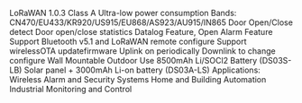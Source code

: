 LoRaWAN 1.0.3 Class A
Ultra-low power consumption
Bands: CN470/EU433/KR920/US915/EU868/AS923/AU915/IN865
Door Open/Close detect
Door open/close statistics
Datalog Feature, Open Alarm Feature
Support Bluetooth v5.1 and LoRaWAN remote configure
Support wirelessOTA updatefirmware
Uplink on periodically
Downlink to change configure
Wall Mountable
Outdoor Use
8500mAh Li/SOCl2 Battery (DS03S-LB)
Solar panel + 3000mAh Li-on battery (DS03A-LS)
Applications:
Wireless Alarm and Security Systems
Home and Building Automation
Industrial Monitoring and Control
